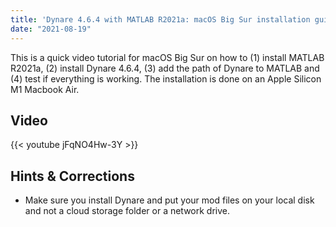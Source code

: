 ```yaml
---
title: 'Dynare 4.6.4 with MATLAB R2021a: macOS Big Sur installation guide (for Apple Silicon M1)'
date: "2021-08-19"
---
```

This is a quick video tutorial for macOS Big Sur on how to (1) install MATLAB R2021a, (2) install Dynare 4.6.4, (3) add the path of Dynare to MATLAB and (4) test if everything is working. The installation is done on an Apple Silicon M1 Macbook Air.
<!--more-->

## Video
{{< youtube jFqNO4Hw-3Y >}}

## Hints & Corrections

- Make sure you install Dynare and put your mod files on your local disk and not a cloud storage folder or a network drive. 



